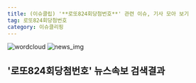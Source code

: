 ```yaml
---
title: (이슈클립) '**로또824회당첨번호**' 관련 이슈, 기사 모아 보기
tag: 로또824회당첨번호
category: 이슈클리핑
---
```

![wordcloud](https://s3.ap-northeast-2.amazonaws.com/lyrics101-wordcloud/2018-09-16-1537027510.png)
![news_img](https://user-images.githubusercontent.com/42597476/44507050-1206f400-a6e4-11e8-8d98-7ffbfebb353f.png)
## **'**로또824회당첨번호**'** 뉴스속보 검색결과

